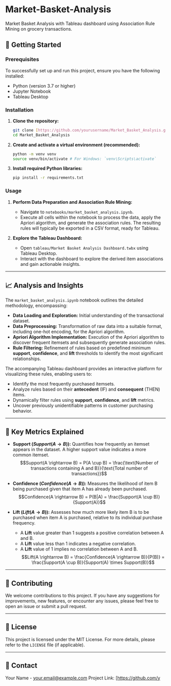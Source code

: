 # Market-Basket-Analysis
Market Basket Analysis with Tableau dashboard using Association Rule Mining on grocery transactions.
## 🚀 Getting Started

### Prerequisites

To successfully set up and run this project, ensure you have the following installed:

* Python (version 3.7 or higher)
* Jupyter Notebook
* Tableau Desktop

### Installation

1.  **Clone the repository:**

    ```bash
    git clone [https://github.com/yourusername/Market_Basket_Analysis.git](https://github.com/yourusername/Market_Basket_Analysis.git)
    cd Market_Basket_Analysis
    ```

2.  **Create and activate a virtual environment (recommended):**

    ```bash
    python -m venv venv
    source venv/bin/activate # For Windows: `venv\Scripts\activate`
    ```

3.  **Install required Python libraries:**

    ```bash
    pip install -r requirements.txt
    ```

### Usage

1.  **Perform Data Preparation and Association Rule Mining:**
    * Navigate to `notebooks/market_basket_analysis.ipynb`.
    * Execute all cells within the notebook to process the data, apply the Apriori algorithm, and generate the association rules. The resulting rules will typically be exported in a CSV format, ready for Tableau.

2.  **Explore the Tableau Dashboard:**
    * Open `tableau/Market Basket Analysis Dashboard.twbx` using Tableau Desktop.
    * Interact with the dashboard to explore the derived item associations and gain actionable insights.

---

## 📈 Analysis and Insights

The `market_basket_analysis.ipynb` notebook outlines the detailed methodology, encompassing:

* **Data Loading and Exploration:** Initial understanding of the transactional dataset.
* **Data Preprocessing:** Transformation of raw data into a suitable format, including one-hot encoding, for the Apriori algorithm.
* **Apriori Algorithm Implementation:** Execution of the Apriori algorithm to discover frequent itemsets and subsequently generate association rules.
* **Rule Filtering:** Refinement of rules based on predefined minimum **support**, **confidence**, and **lift** thresholds to identify the most significant relationships.

The accompanying Tableau dashboard provides an interactive platform for visualizing these rules, enabling users to:

* Identify the most frequently purchased itemsets.
* Analyze rules based on their **antecedent** (IF) and **consequent** (THEN) items.
* Dynamically filter rules using **support**, **confidence**, and **lift** metrics.
* Uncover previously unidentifiable patterns in customer purchasing behavior.

---

## 🎯 Key Metrics Explained

* **Support ($Support(A \rightarrow B)$):** Quantifies how frequently an itemset appears in the dataset. A higher support value indicates a more common itemset.
    $$Support(A \rightarrow B) = P(A \cup B) = \frac{\text{Number of transactions containing A and B}}{\text{Total number of transactions}}$$

* **Confidence ($Confidence(A \rightarrow B)$):** Measures the likelihood of item B being purchased given that item A has already been purchased.
    $$Confidence(A \rightarrow B) = P(B|A) = \frac{Support(A \cup B)}{Support(A)}$$

* **Lift ($Lift(A \rightarrow B)$):** Assesses how much more likely item B is to be purchased when item A is purchased, relative to its individual purchase frequency.
    * A **Lift** value greater than 1 suggests a positive correlation between A and B.
    * A **Lift** value less than 1 indicates a negative correlation.
    * A **Lift** value of 1 implies no correlation between A and B.
    $$Lift(A \rightarrow B) = \frac{Confidence(A \rightarrow B)}{P(B)} = \frac{Support(A \cup B)}{Support(A) \times Support(B)}$$

---

## 🤝 Contributing

We welcome contributions to this project. If you have any suggestions for improvements, new features, or encounter any issues, please feel free to open an issue or submit a pull request.

---

## 📄 License

This project is licensed under the MIT License. For more details, please refer to the `LICENSE` file (if applicable).

---

## 📧 Contact

Your Name - [your.email@example.com](mailto:your.email@example.com)
Project Link: [https://github.com/y
